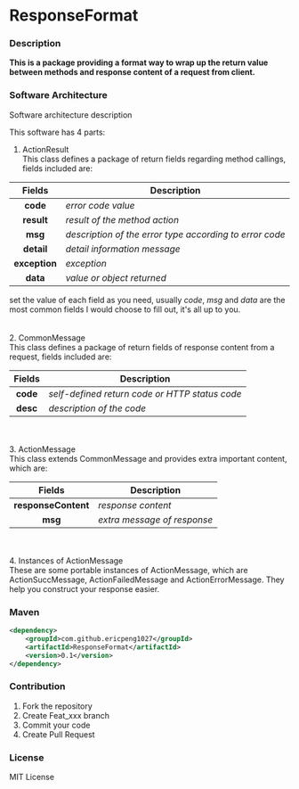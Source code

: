 # ResponseFormat

### Description
**This is a package providing a format way to wrap up the return value between methods and response content of a request from client.**

### Software Architecture
Software architecture description

This software has 4 parts:
1. ActionResult<br/>
This class defines a package of return fields regarding method callings, fields included are: 
 
Fields|Description
:--:|--
|**code**|*error code value*|
|**result**|*result of the method action*|
|**msg**|*description of the error type according to error code*|
|**detail**|*detail information message*           
|**exception**|*exception*|         
|**data**|*value or object returned*|
                           
set the value of each field as you need, usually *code*, *msg* and *data* are the most common fields I would choose to fill out, it's all up to you.
<br/>
<br/>  
2. CommonMessage<br/>
This class defines a package of return fields of response content from a request, fields included are:  

Fields|Description
:--:|--
|**code**|*self-defined return code or HTTP status code*|
|**desc**|*description of the code*|
<br/>
<br/>  
3. ActionMessage<br/>
This class extends CommonMessage and provides extra important content, which are:

Fields|Description
:--:|--
|**responseContent**|*response content*|
|**msg**|*extra message of response*|
<br/>
<br/>  
4. Instances of ActionMessage<br/>
These are some portable instances of ActionMessage, which are ActionSuccMessage, ActionFailedMessage and ActionErrorMessage. They help you construct your response easier.

### Maven

```xml
<dependency>
    <groupId>com.github.ericpeng1027</groupId>
    <artifactId>ResponseFormat</artifactId>
    <version>0.1</version>
</dependency>
```

### Contribution

1. Fork the repository
2. Create Feat_xxx branch
3. Commit your code
4. Create Pull Request

### License

MIT License
